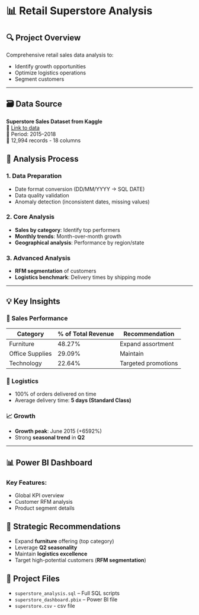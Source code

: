# 📊 Retail Superstore Analysis

## 🔍 Project Overview
Comprehensive retail sales data analysis to:
- Identify growth opportunities  
- Optimize logistics operations  
- Segment customers  

---

## 🗃️ Data Source
**Superstore Sales Dataset from Kaggle**  
🔗 [Link to data](https://www.kaggle.com/datasets/rohitsahoo/sales-forecasting)  
📆 Period: 2015–2018  
📝 12,994 records - 18 columns  

## 🔄 Analysis Process

### 1. Data Preparation
- Date format conversion (DD/MM/YYYY → SQL DATE)  
- Data quality validation  
- Anomaly detection (inconsistent dates, missing values)  

### 2. Core Analysis
- **Sales by category**: Identify top performers  
- **Monthly trends**: Month-over-month growth  
- **Geographical analysis**: Performance by region/state  

### 3. Advanced Analysis
- **RFM segmentation** of customers  
- **Logistics benchmark**: Delivery times by shipping mode    

---

## 💡 Key Insights

### 📌 Sales Performance

| Category     | % of Total Revenue | Recommendation               |
|--------------|--------------------|------------------------------|
| Furniture     | 48.27%             | Expand assortment             |
| Office Supplies | 29.09%         | Maintain                     |
| Technology    | 22.64%            | Targeted promotions          |

### 🚚 Logistics
- 100% of orders delivered on time  
- Average delivery time: **5 days (Standard Class)**  

### 📈 Growth
- **Growth peak**: June 2015 (+6592%)  
- Strong **seasonal trend** in **Q2**  

---

## 📊 Power BI Dashboard

### Key Features:
- Global KPI overview    
- Customer RFM analysis  
- Product segment details  

## 📌 Strategic Recommendations
- Expand **furniture** offering (top category)  
- Leverage **Q2 seasonality**  
- Maintain **logistics excellence**  
- Target high-potential customers (**RFM segmentation**)  


## 📂 Project Files
- `superstore_analysis.sql` – Full SQL scripts  
- `superstore_dashboard.pbix` – Power BI file  
- `superstore.csv` - csv file
